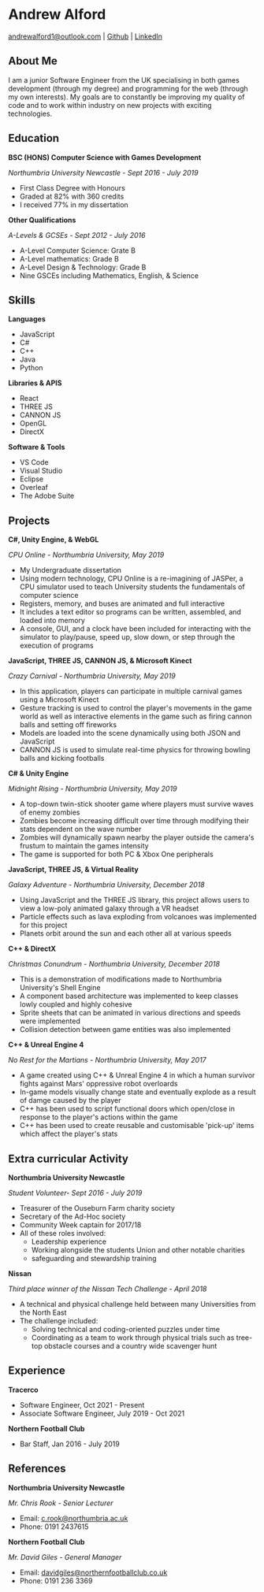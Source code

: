 # Andrew Alford

andrewalford1@outlook.com |	 [Github](https://github.com/andrewalford1) 	| 	[LinkedIn](www.linkedin.com/in/andrew-alford-479155152)

## About Me

I am a junior Software Engineer from the UK specialising in both games development (through my degree) and programming for the web (through my own interests). My goals are to constantly be improving my quality of code and to work within industry on new projects with exciting technologies.

## Education

**BSC (HONS) Computer Science with Games Development**

*Northumbria University Newcastle - Sept 2016 - July 2019* 

- First Class Degree with Honours
- Graded at 82% with 360 credits
- I received 77% in my dissertation

**Other Qualifications**

*A-Levels & GCSEs - Sept 2012 - July 2016*

- A-Level Computer Science: Grate B
- A-Level mathematics: Grade B
- A-Level Design & Technology: Grade B
- Nine GSCEs including Mathematics, English, & Science

## Skills

**Languages**

- JavaScript
- C#
- C++
- Java
- Python

**Libraries & APIS**

- React
- THREE JS
- CANNON JS
- OpenGL
- DirectX

**Software & Tools**

- VS Code
- Visual Studio
- Eclipse
- Overleaf
- The Adobe Suite

## Projects

**C#, Unity Engine, & WebGL**

*CPU Online - Northumbria University, May 2019*

- My Undergraduate dissertation
- Using modern technology, CPU Online is a re-imagining of JASPer, a CPU simulator used to teach University students the fundamentals of computer science
- Registers, memory, and buses are animated and full interactive
- It includes a text editor so programs can be written, assembled, and loaded into memory
- A console, GUI, and a clock have been included for interacting with the simulator to play/pause, speed up, slow down, or step through the execution of programs

**JavaScript, THREE JS, CANNON JS, & Microsoft Kinect**

*Crazy Carnival - Northumbria University, May 2019*

- In this application, players can participate in multiple carnival games using a Microsoft Kinect
- Gesture tracking is used to control the player's movements in the game world as well as interactive elements in the game such as firing cannon balls and setting off fireworks 
- Models are loaded into the scene dynamically using both JSON and JavaScript
- CANNON JS is used to simulate real-time physics for throwing bowling balls and kicking footballs

**C# & Unity Engine** 

*Midnight Rising - Northumbria University, May 2019*

- A top-down twin-stick shooter game where players must survive waves of enemy zombies
- Zombies become increasing difficult over time through modifying their stats dependent on the wave number
- Zombies will dynamically spawn nearby the player outside the camera's frustum to maintain the games intensity
- The game is supported for both PC & Xbox One peripherals

**JavaScript, THREE JS, & Virtual Reality**

*Galaxy Adventure - Northumbria University, December 2018*

- Using JavaScript and the THREE JS library, this project allows users to view a low-poly animated galaxy through a VR headset
- Particle effects such as lava exploding from volcanoes was implemented for this project
- Planets orbit around the sun and each other all at various speeds

**C++ & DirectX**

*Christmas Conundrum - Northumbria University, December 2018*

- This is a demonstration of modifications made to Northumbria University's Shell Engine
- A component based architecture was implemented to keep classes lowly coupled and highly cohesive
- Sprite sheets that can be animated in various directions and speeds were implemented
- Collision detection between game entities was also implemented

**C++ & Unreal Engine 4**

*No Rest for the Martians - Northumbria University, May 2017*

- A game created using C++ & Unreal Engine 4 in which a human survivor fights against Mars' oppressive robot overloards
- In-game models visually change state and eventually explode as a result of damge caused by the player
- C++ has been used to script functional doors which open/close in response to the player's actions within the game
- C++ has been used to create reusable and customisable 'pick-up' items which affect the player's stats

## Extra curricular Activity

**Northumbria University Newcastle**

*Student Volunteer- Sept 2016 - July 2019*

- Treasurer of the Ouseburn Farm charity society
- Secretary of the Ad-Hoc society
- Community Week captain for 2017/18
- All of these roles involved:
  - Leadership experience
  - Working alongside the students Union and other notable charities
  - safeguarding and stewardship training

**Nissan**

*Third place winner of the Nissan Tech Challenge - April 2018*

- A technical and physical challenge held between many Universities from the North East
- The challenge included:
  - Solving technical and coding-oriented puzzles under time
  - Coordinating as a team to work through physical trials such as tree-top obstacle courses and a country wide scavenger hunt

## Experience

**Tracerco**

- Software Engineer, Oct 2021 - Present
- Associate Software Engineer, July 2019 - Oct 2021

**Northern Football Club**

- Bar Staff, Jan 2016 - July 2019

## References

**Northumbria University Newcastle**

*Mr. Chris Rook - Senior Lecturer*

- Email: c.rook@northumbria.ac.uk
- Phone: 0191 2437615

**Northern Football Club**

*Mr. David Giles - General Manager*

- Email: davidgiles@northernfootballclub.co.uk
- Phone: 0191 236 3369